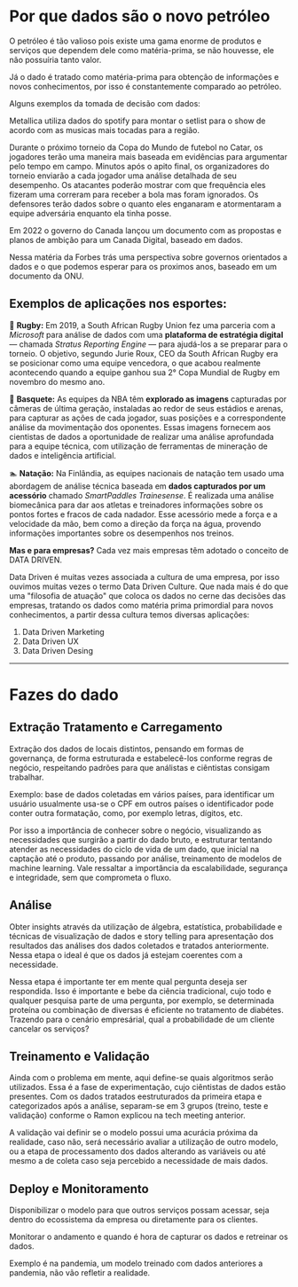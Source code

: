 # Por que dados são o novo petróleo

O petróleo é tão valioso pois existe uma gama enorme de produtos e serviços que dependem dele como matéria-prima, se não houvesse, ele não possuíria tanto valor.

Já o dado é tratado como matéria-prima para obtenção de informações e novos conhecimentos, por isso é constantemente comparado ao petróleo.

Alguns exemplos da tomada de decisão com dados:

Metallica utiliza dados do spotify para montar o setlist para o show de acordo com as musicas mais tocadas para a região.

Durante o próximo torneio da Copa do Mundo de futebol no Catar, os jogadores terão uma maneira mais baseada em evidências para argumentar pelo tempo em campo. Minutos após o apito final, os organizadores do torneio enviarão a cada jogador uma análise detalhada de seu desempenho. Os atacantes poderão mostrar com que frequência eles fizeram uma correram para receber a bola mas foram ignorados. Os defensores terão dados sobre o quanto eles enganaram e atormentaram a equipe adversária enquanto ela tinha posse.

Em 2022 o governo do Canada lançou um documento com as propostas e planos de ambição para um Canada Digital, baseado em dados. 

Nessa matéria da Forbes trás uma perspectiva sobre governos orientados a dados e o que podemos esperar para os proximos anos, baseado em um documento da ONU.


## Exemplos de aplicações nos esportes:

🏉 **Rugby:** Em 2019, a South African Rugby Union fez uma parceria com a _Microsoft_ para análise de dados com uma **plataforma de estratégia digital** — chamada _Stratus Reporting Engine_ — para ajudá-los a se preparar para o torneio. O objetivo, segundo Jurie Roux, CEO da South African Rugby era se posicionar como uma equipe vencedora, o que acabou realmente acontecendo quando a equipe ganhou sua 2° Copa Mundial de Rugby em novembro do mesmo ano.

🏀 **Basquete:** As equipes da NBA têm **explorado as imagens** capturadas por câmeras de última geração, instaladas ao redor de seus estádios e arenas, para capturar as ações de cada jogador, suas posições e a correspondente análise da movimentação dos oponentes. Essas imagens fornecem aos cientistas de dados a oportunidade de realizar uma análise aprofundada para a equipe técnica, com utilização de ferramentas de mineração de dados e inteligência artificial.

🏊 **Natação:** Na Finlândia, as equipes nacionais de natação tem usado uma abordagem de análise técnica baseada em **dados capturados por um acessório** chamado _SmartPaddles Trainesense_. É realizada uma análise biomecânica para dar aos atletas e treinadores informações sobre os pontos fortes e fracos de cada nadador. Esse acessório mede a força e a velocidade da mão, bem como a direção da força na água, provendo informações importantes sobre os desempenhos nos treinos.

**Mas e para empresas?** Cada vez mais empresas têm adotado o conceito de DATA DRIVEN.

Data Driven é muitas vezes associada a cultura de uma empresa, por isso ouvimos muitas vezes o termo Data Driven Culture. Que nada mais é do que uma "filosofia de atuação" que coloca os dados no cerne das decisões das empresas, tratando os dados como matéria prima primordial para novos conhecimentos, a partir dessa cultura temos diversas aplicações:
1. Data Driven Marketing
2. Data Driven UX
3. Data Driven Desing

---
# Fazes do dado

## Extração Tratamento e Carregamento

Extração dos dados de locais distintos, pensando em formas de governança, de forma estruturada e estabelecê-los conforme regras de negócio, respeitando padrões para que análistas e ciêntistas consigam trabalhar.

Exemplo: base de dados coletadas em vários países, para identificar um usuário usualmente usa-se o CPF em outros países o identificador pode conter outra formatação, como, por exemplo letras, dígitos, etc. 

Por isso a importância de conhecer sobre o negócio, visualizando as necessidades que surgirão a partir do dado bruto, e estruturar tentando atender as necessidades do ciclo de vida de um dado, que inicial na captação até o produto, passando por análise, treinamento de modelos de machine learning. Vale ressaltar a importância da escalabilidade, segurança e integridade, sem que comprometa o fluxo. 

## Análise

Obter insights através da utilização de álgebra, estatística, probabilidade e técnicas de visualização de dados e story telling para apresentação dos resultados das análises dos dados coletados e tratados anteriormente. Nessa etapa o ideal é que os dados já estejam coerentes com a necessidade.

Nessa etapa é importante ter em mente qual pergunta deseja ser respondida. Isso é importante e bebe da ciência tradicional, cujo todo e qualquer pesquisa parte de uma pergunta, por exemplo, se determinada proteína ou combinação de diversas é eficiente no tratamento de diabétes. Trazendo para o cenário empresárial, qual a probabilidade de um cliente cancelar os serviços? 

## Treinamento e Validação

Ainda com o problema em mente, aqui define-se quais algoritmos serão utilizados. Essa é a fase de experimentação, cujo ciêntistas de dados estão presentes. Com os dados tratados eestruturados da primeira etapa e categorizados após a análise, separam-se em 3 grupos (treino, teste e validação) conforme o Ramon explicou na tech meeting anterior. 

A validação vai definir se o modelo possui uma acurácia próxima da realidade, caso não, será necessário avaliar a utilização de outro modelo, ou a etapa de processamento dos dados alterando as variáveis ou até mesmo a de coleta caso seja percebido a necessidade de mais dados.

## Deploy e Monitoramento

Disponibilizar o modelo para que outros serviços possam acessar, seja dentro do ecossistema da empresa ou diretamente para os clientes.

Monitorar o andamento e quando é hora de capturar os dados e retreinar os dados.

Exemplo é na pandemia, um modelo treinado com dados anteriores a pandemia, não vão refletir a realidade. 
